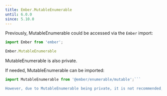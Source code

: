 ```yaml
---
title: Ember.MutableEnumerable
until: 6.0.0
since: 5.10.0
---
```



Previously, MutableEnumerable could be accessed via the `Ember` import:
```js
import Ember from 'ember';

Ember.MutableEnumerable
```
MutableEnumerable is also private.

 If needed, MutableEnumerable can be imported:
```js
import MutableEnumerable from '@ember/enumerable/mutable';```

However, due to MutableEnumerable being private, it is not recommended, nor supported.
